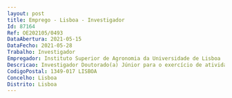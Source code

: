 ```yaml
--- 
layout: post
title: Emprego - Lisboa - Investigador
Id: 87164
Ref: OE202105/0493
DataAbertura: 2021-05-15
DataFecho: 2021-05-28
Trabalho: Investigador
Empregador: Instituto Superior de Agronomia da Universidade de Lisboa
Descricao: Investigador Doutorado(a) Júnior para o exercício de atividades de investigação científica nas áreas científicas das Ciências do Ambiente e da Terra e da Engenharia Florestal. A investigação tratará do desenvolvimento de metodologias que visem melhorar a qualidade de dados de vegetação e quantificação da incerteza recorrendo à deteção remota, bem como a modelação de alterações de uso do solo nas perspetivas da pirogeografia e da prevenção de incêndios rurais.
CodigoPostal: 1349-017 LISBOA
Concelho: Lisboa
Distrito: Lisboa
--- 
```

